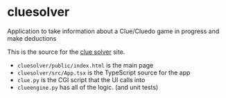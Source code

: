 # cluesolver
Application to take information about a Clue/Cluedo game in progress and make deductions

This is the source for the [clue solver](https://gregstoll.com/cluesolver/) site.

- `cluesolver/public/index.html` is the main page 
- `cluesolver/src/App.tsx` is the TypeScript source for the app
- `clue.py` is the CGI script that the UI calls into
- `clueengine.py` has all of the logic. (and unit tests)
